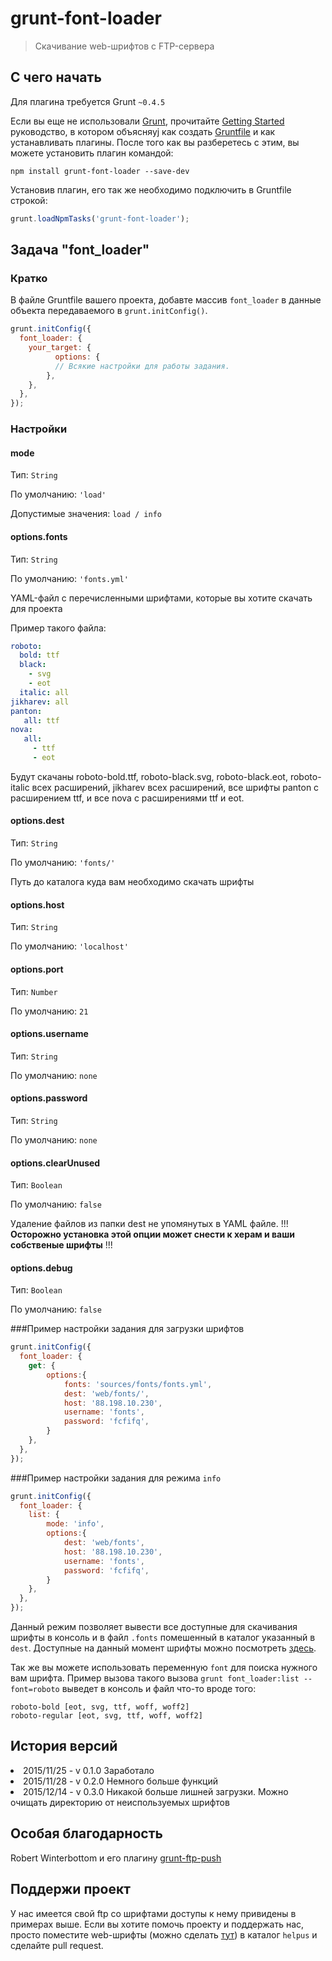 # grunt-font-loader

> Скачивание web-шрифтов с FTP-сервера 

## С чего начать
Для плагина требуется Grunt `~0.4.5`

Если вы еще не использовали [Grunt](http://gruntjs.com/), прочитайте [Getting Started](http://gruntjs.com/getting-started) руководство, в котором объясняyj как создать [Gruntfile](http://gruntjs.com/sample-gruntfile) и как устанавливать плагины. После того как вы разберетесь с этим, вы можeте установить плагин командой:

``` shell
npm install grunt-font-loader --save-dev
```

Установив плагин, его так же необходимо подключить в Gruntfile строкой:

``` js
grunt.loadNpmTasks('grunt-font-loader');
```

## Задача "font_loader"

### Кратко
В файле Gruntfile вашего проекта, добавте массив `font_loader` в данные объекта передаваемого в `grunt.initConfig()`.

``` js
grunt.initConfig({
  font_loader: {
    your_target: {
	      options: {
	      // Всякие настройки для работы задания.
	    },
    },
  },
});
```

### Настройки

#### mode
Тип: `String`

По умолчанию: `'load'`

Допустимые значения: `load / info`


#### options.fonts
Тип: `String`

По умолчанию: `'fonts.yml'`

YAML-файл с перечисленными шрифтами, которые вы хотите скачать для проекта

Пример такого файла:

``` YAML
roboto:
  bold: ttf
  black: 
    - svg
    - eot
  italic: all
jikharev: all
panton:
   all: ttf
nova:
   all: 
     - ttf
     - eot
```

Будут скачаны roboto-bold.ttf, roboto-black.svg, roboto-black.eot, roboto-italic всех расширений, jikharev всех расширений, все шрифты panton с расширением ttf, и все nova с расширениями ttf и eot.


#### options.dest
Тип: `String`

По умолчанию: `'fonts/'`

Путь до каталога куда вам необходимо скачать шрифты


#### options.host
Тип: `String`

По умолчанию: `'localhost'`


#### options.port
Тип: `Number`

По умолчанию: `21`


#### options.username
Тип: `String`

По умолчанию: `none`


#### options.password
Тип: `String`

По умолчанию: `none`

#### options.clearUnused
Тип: `Boolean`

По умолчанию: `false`

Удаление файлов из папки dest не упомянутых в YAML файле. !!! **Осторожно установка этой опции может снести к херам и ваши собственые шрифты** !!!

#### options.debug
Тип: `Boolean`

По умолчанию: `false`

###Пример настройки задания для загрузки шрифтов

``` js
grunt.initConfig({
  font_loader: {
    get: {
		options:{
			fonts: 'sources/fonts/fonts.yml',
            dest: 'web/fonts/',
            host: '88.198.10.230',
            username: 'fonts',
            password: 'fcfifq',
		}
    },
  },
});
```

###Пример настройки задания для режима `info`

``` js
grunt.initConfig({
  font_loader: {
    list: {
		mode: 'info',
		options:{
            dest: 'web/fonts',
            host: '88.198.10.230',
            username: 'fonts',
            password: 'fcfifq',
		}
    },
  },
});
```

Данный режим позволяет вывести все доступные для скачивания шрифты в консоль и в файл `.fonts` помешенный в каталог указанный в `dest`. Доступные на данный момент шрифты можно посмотреть [здесь](https://github.com/konstantin24121/grunt-font-loader/blob/master/AVALIABLEFONTS.md).

Так же вы можeте использовать переменную `font` для поиска нужного вам шрифта. Пример вызова такого вызова `grunt font_loader:list --font=roboto` выведет в консоль и файл что-то вроде того:

``` roboto-black [eot, svg, ttf, woff, woff2]
roboto-bold [eot, svg, ttf, woff, woff2]
roboto-regular [eot, svg, ttf, woff, woff2]
```

## История версий

<li>2015/11/25 - v 0.1.0  Заработало</li>
<li>2015/11/28 - v 0.2.0  Немного больше функций</li>
<li>2015/12/14 - v 0.3.0  Никакой больше лишней загрузки. Можно очищать директорию от неиспользуемых шрифтов</li>

## Особая благодарность
Robert Winterbottom и его плагину [grunt-ftp-push](https://github.com/Robert-W/grunt-ftp-push)

## Поддержи проект
У нас имеется свой ftp со шрифтами доступы к нему привидены в примерах выше.
Если вы хотите помочь проекту и поддержать нас, просто поместите web-шрифты (можно сделать [тут](http://www.fontsquirrel.com/tools/webfont-generator)) в каталог `helpus` и сделайте pull request.